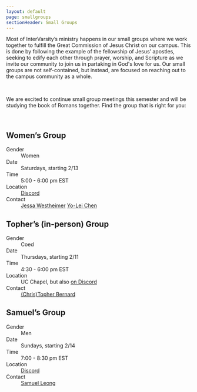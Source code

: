 ```yaml
---
layout: default
page: smallgroups
sectionHeader: Small Groups
---
```

<p>
Most of InterVarsity’s ministry happens in our small groups where we work together to fulfill the Great Commission of Jesus Christ on our campus. This is done by following the example of the fellowship of Jesus’ apostles, seeking to edify each other through prayer, worship, and Scripture as we invite our community to join us in partaking in God's love for us. Our small groups are not self-contained, but instead, are focused on reaching out to the campus community as a whole.
</p>
<br/>
<p>
We are excited to continue small group meetings this semester and will be studying the book of Romans together. Find the group that is right for you:
</p>

<br/>
<div class="cogs">
	<div class="tricolumn">
		<div class="smallgroup">
			<h2>Women’s Group</h2>
			<dl>
				<dt>Gender</dt>
				<dd>Women</dd>
				<dt>Date</dt>
				<dd>Saturdays, starting 2/13</dd>
				<dt>Time</dt>
				<dd>5:00 - 6:00 pm EST</dd>
				<dt>Location</dt>
				<dd><a href="https://discord.gg/Af8Y8Zn" target="_blank">Discord</a></dd>
				<dt>Contact</dt>
				<dd>
					<a href="mailto:jwesthei@andrew.cmu.edu" target="_blank">Jessa Westheimer</a>
					<a href="mailto:yoleic@andrew.cmu.edu" target="_blank">Yo-Lei Chen</a>
				</dd>
			</dl>
		</div>
	</div>
	<div class="tricolumn">
		<div class="smallgroup">
			<h2>Topher’s (in-person) Group</h2>
			<dl>
			<dt>Gender</dt>
			<dd>Coed</dd>
			<dt>Date</dt>
			<dd>Thursdays, starting 2/11</dd>
			<dt>Time</dt>
			<dd>4:30 - 6:00 pm EST</dd>
			<dt>Location</dt>
			<dd>UC Chapel, but also <a href="https://discord.gg/Af8Y8Zn" target="_blank">on Discord</a></dd>
			<dt>Contact</dt>
			<dd><a href="mailto:cabernar@andrew.cmu.edu" target="_blank">(Chris)Topher Bernard</a></dd>
			</dl>
		</div>
	</div>
	<div class="tricolumn">
		<div class="smallgroup">
			<h2>Samuel’s Group</h2>
			<dl>
			<dt>Gender</dt>
			<dd>Men</dd>
			<dt>Date</dt>
			<dd>Sundays, starting 2/14</dd>
			<dt>Time</dt>
			<dd>7:00 - 8:30 pm EST</dd>
			<dt>Location</dt>
			<dd><a href="https://discord.gg/Af8Y8Zn" target="_blank">Discord</a></dd>
			<dt>Contact</dt>
			<dd><a href="mailto:scleong@andrew.cmu.edu" target="_blank">Samuel Leong</a></dd>
			</dl>
		</div>
	</div>
</div>
